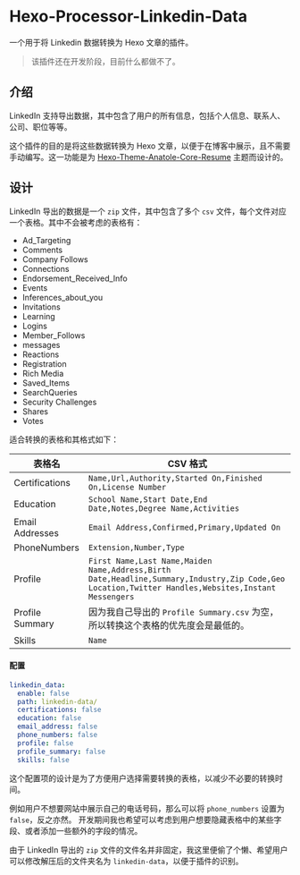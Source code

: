# Hexo-Processor-Linkedin-Data

一个用于将 Linkedin 数据转换为 Hexo 文章的插件。

> 该插件还在开发阶段，目前什么都做不了。

## 介绍

LinkedIn 支持导出数据，其中包含了用户的所有信息，包括个人信息、联系人、公司、职位等等。

这个插件的目的是将这些数据转换为 Hexo 文章，以便于在博客中展示，且不需要手动编写。这一功能是为 [Hexo-Theme-Anatole-Core-Resume](https://github.com/Cytrogen/hexo-theme-Anatole-Core-Resume) 主题而设计的。

## 设计

LinkedIn 导出的数据是一个 `zip` 文件，其中包含了多个 `csv` 文件，每个文件对应一个表格。其中不会被考虑的表格有：

- Ad_Targeting
- Comments
- Company Follows
- Connections
- Endorsement_Received_Info
- Events
- Inferences_about_you
- Invitations
- Learning
- Logins
- Member_Follows
- messages
- Reactions
- Registration
- Rich Media
- Saved_Items
- SearchQueries
- Security Challenges
- Shares
- Votes

适合转换的表格和其格式如下：

| 表格名             | CSV 格式                                                                                                                                            |
|-----------------|---------------------------------------------------------------------------------------------------------------------------------------------------|
| Certifications  | `Name,Url,Authority,Started On,Finished On,License Number`                                                                                        |
| Education       | `School Name,Start Date,End Date,Notes,Degree Name,Activities`                                                                                    |
| Email Addresses | `Email Address,Confirmed,Primary,Updated On`                                                                                                      |
| PhoneNumbers    | `Extension,Number,Type`                                                                                                                           |
| Profile         | `First Name,Last Name,Maiden Name,Address,Birth Date,Headline,Summary,Industry,Zip Code,Geo Location,Twitter Handles,Websites,Instant Messengers` |
| Profile Summary | 因为我自己导出的 `Profile Summary.csv` 为空，所以转换这个表格的优先度会是最低的。                                                                                              |
| Skills          | `Name`                                                                                                                                            |

#### 配置

```yaml
linkedin_data:
  enable: false
  path: linkedin-data/
  certifications: false
  education: false
  email_address: false
  phone_numbers: false
  profile: false
  profile_summary: false
  skills: false
```

这个配置项的设计是为了方便用户选择需要转换的表格，以减少不必要的转换时间。

例如用户不想要网站中展示自己的电话号码，那么可以将 `phone_numbers` 设置为 `false`，反之亦然。 开发期间我也希望可以考虑到用户想要隐藏表格中的某些字段、或者添加一些额外的字段的情况。

由于 LinkedIn 导出的 `zip` 文件的文件名并非固定，我这里便偷了个懒、希望用户可以修改解压后的文件夹名为 `linkedin-data`，以便于插件的识别。
